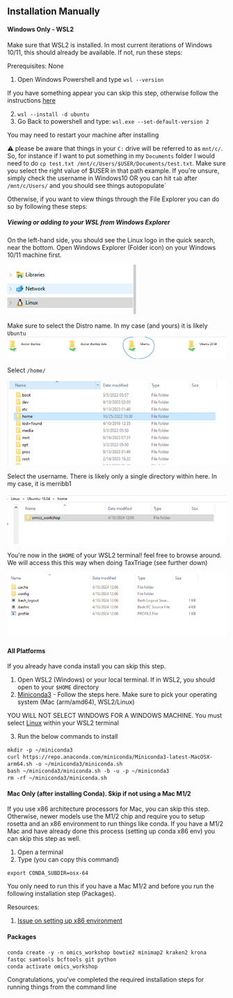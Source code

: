 ## Installation Manually

#### Windows Only - WSL2

Make sure that WSL2 is installed. In most current iterations of Windows 10/11, this should already be available. If not, run these steps:

Prerequisites: None

1. Open Windows Powershell and type `wsl --version`

If you have something appear you can skip this step, otherwise follow the instructions [here](https://docs.microsoft.com/en-us/windows/wsl/install-win10#step-4---download-the-linux-kernel-update-package)

2. `wsl --install -d ubuntu`
3. Go Back to powershell and type: `wsl.exe --set-default-version 2`

You may need to restart your machine after installing

:warning: please be aware that things in your `C:` drive will be referred to as `mnt/c/`. So, for instance if I want to put something in my `Documents` folder I would need to do `cp test.txt /mnt/c/Users/$USER/Documents/test.txt`. Make sure you select the right value of $USER in that path example. If you're unsure, simply check the username in Windows10 OR you can hit `tab` after `/mnt/c/Users/` and you should see things autopopulate`

Otherwise, if you want to view things through the File Explorer you can do so by following these steps:

##### Viewing or adding to your WSL from Windows Explorer

On the left-hand side, you should see the Linux logo in the quick search, near the bottom. Open Windows Explorer (Folder icon) on your Windows 10/11 machine first.

<img src="./imgs/accessingLinuxFS1.PNG"   >

Make sure to select the Distro name. In my case (and yours) it is likely `Ubuntu`
<img src="./imgs/accessingLinuxFS2.PNG"   >

Select `/home/`

<img src="./imgs/accessingLinuxFS3.PNG"   >

Select the username. There is likely only a single directory within here. In my case, it is merribb1

<img src="./imgs/accessingLinuxFS4.PNG"   >

You're now in the `$HOME` of your WSL2 terminal! feel free to browse around. We will access this this way when doing TaxTriage (see further down)

<img src="./imgs/accessingLinuxFS5.PNG"   >

#### All Platforms

If you already have conda install you can skip this step.

1. Open WSL2 (Windows) or your local terminal. If in WSL2, you should open to your `$HOME` directory
2. [Miniconda3](https://docs.anaconda.com/free/miniconda/index.html) - Follow the steps here. Make sure to pick your operating system (Mac (arm/amd64), WSL2/Linux)

YOU WILL NOT SELECT WINDOWS FOR A WINDOWS MACHINE. You must select [Linux](https://repo.anaconda.com/miniconda/Miniconda3-latest-Linux-x86_64.sh) within your WSL2 terminal

3. Run the below commands to install 
   
```
mkdir -p ~/miniconda3
curl https://repo.anaconda.com/miniconda/Miniconda3-latest-MacOSX-arm64.sh -o ~/miniconda3/miniconda.sh
bash ~/miniconda3/miniconda.sh -b -u -p ~/miniconda3
rm -rf ~/miniconda3/miniconda.sh

```


#### Mac Only (after installing Conda). Skip if not using a Mac M1/2

If you use x86 architecture processors for Mac, you can skip this step. Otherwise, newer models use the M1/2 chip and require you to setup rosetta and an x86 environment to run things like conda. If you have a M1/2 Mac and have already done this process (setting up conda x86 env) you can skip this step as well.

1. Open a terminal
2. Type (you can copy this command)

```
export CONDA_SUBDIR=osx-64
```

You only need to run this if you have a Mac M1/2 and before you run the following installation step (Packages).

Resources:

1. [Issue on setting up x86 environment](https://github.com/conda-forge/miniforge/issues/165#issuecomment-860233092)

#### Packages

```
conda create -y -n omics_workshop bowtie2 minimap2 kraken2 krona fastqc samtools bcftools git python 
conda activate omics_workshop
```

Congratulations, you've completed the required installation steps for running things from the command line
